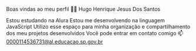 Boas vindas ao meu perfil 💙💙
Hugo Henrique Jesus Dos Santos 

Estou estudando na Alura
Estou me desenvolvendo na linguagem JavaScript
Utilizo esse espaço para minha organização e compartilhamento dos meu projetos desenvolvidos
Você pode entrar em contato comigo 📫
0000114536731@al.educacao.sp.gov.br
